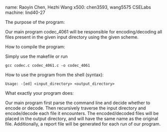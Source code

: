 name: Raoyin Chen, Hezhi Wang
x500: chen3593, wang5575
CSELabs machine: lind40-27

The purpose of the program:

Our main program codec_4061 will be responsible for encoding/decoding all files present in the given input directory using the given scheme.

How to compile the program:

Simply use the makefile or run 
    
    gcc codec.c codec_4061.c -o codec_4061

How to use the program from the shell (syntax):

	Usage: -[ed] <input_directory> <output_directory>

What exactly your program does:

Our main program first parse the command line and decide whether to encode or decode. Then recursively traverse the input directory and encode/decode each file it encounters. The encoded/decoded files will be placed in the output directory, and will have the same name as the original file. Additionally, a report file will be generated for each run of our program.
